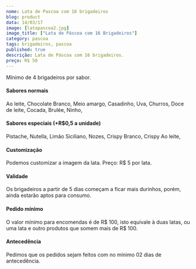 ```yaml
---
nome: Lata de Pascoa com 16 brigadeiros
blog: product
data: 14/03/17
image: [latapascoa2.jpg]
image_title: ["Lata de Páscoa com 16 Brigadeiros"]
category: pascoa
tags: brigadeiros, pascoa
published: true
descrição: Lata de Páscoa com 16 brigadeiros.
preço: R$ 50
---
```

Mínimo de 4 brigadeiros por sabor.
#### Sabores normais
Ao leite,
Chocolate Branco,
Meio amargo,
Casadinho,
Uva,
Churros,
Doce de leite,
Cocada,
Brulée,
Ninho,

#### Sabores especiais (+R$0,5 a unidade)
Pistache,
Nutella,
Limão Siciliano,
Nozes,
Crispy Branco,
Crispy Ao leite,

#### Customização
Podemos customizar a imagem da lata.
Preço: R$ 5 por lata.

#### Validade
Os brigadeiros a partir de 5 dias começam a ficar mais durinhos, porém, ainda estarão aptos para consumo.

#### Pedido mínimo
O valor mínimo para encomendas é de R$ 100, isto equivale à duas latas, ou uma lata e outro produtos que somem mais de R$ 100.

#### Antecedência
Pedimos que os pedidos sejam feitos com no mínimo 02 dias de antecedência. 
